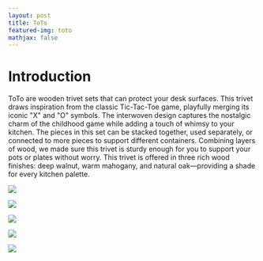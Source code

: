 ```yaml
---
layout: post
title: ToTo
featured-img: toto
mathjax: false
---
```


# Introduction

ToTo are wooden trivet sets that can protect your desk surfaces. This trivet draws inspiration from the classic Tic-Tac-Toe game, playfully merging its iconic "X" and "O" symbols. The interwoven design captures the nostalgic charm of the childhood game while adding a touch of whimsy to your kitchen. The pieces in this set can be stacked together, used separately, or connected to more pieces to support different containers. Combining layers of wood, we made sure this trivet is sturdy enough for you to support your pots or plates without worry. This trivet is offered in three rich wood finishes: deep walnut, warm mahogany, and natural oak—providing a shade for every kitchen palette.  

![](https://HanzhiYang3549.github.io/assets/img/posts/toto_1.jpg)

![](https://HanzhiYang3549.github.io/assets/img/posts/toto_2.jpg)

![](https://HanzhiYang3549.github.io/assets/img/posts/toto_3.jpg)

![](https://HanzhiYang3549.github.io/assets/img/posts/toto_4.jpg)

![](https://HanzhiYang3549.github.io/assets/img/posts/toto_5.jpg)
